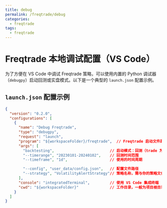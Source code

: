 ```yaml
---
title: debug
permalink: /freqtrade/debug
categories:
  - freqtrade
tags:
  - freqtrade
---
```


# Freqtrade 本地调试配置（VS Code）

为了方便在 VS Code 中调试 Freqtrade 策略，可以使用内置的 Python 调试器（`debugpy`）启动回测或实盘模式。以下是一个典型的 `launch.json` 配置示例。

## `launch.json` 配置示例

```json
{
  "version": "0.2.0",
  "configurations": [
    {
      "name": "Debug Freqtrade",
      "type": "debugpy",
      "request": "launch",
      "program": "${workspaceFolder}/freqtrade",  // Freqtrade 启动文件路径
      "args": [
        "backtesting",                         // 启动模式：回测（trade 为实盘模式）
        "--timerange", "20230101-20240102",    // 回测时间范围
        "--timeframe", "1d",                   // 使用的时间周期

        "--config", "user_data/config.json",   // 配置文件路径
        "--strategy", "VolatilityAlertStrategy"// 策略名称，需与你的策略文件对应
      ],
      "console": "integratedTerminal",         // 使用 VS Code 集成终端
      "cwd": "${workspaceFolder}"              // 工作目录，一般为项目根目录
    }
  ]
}
